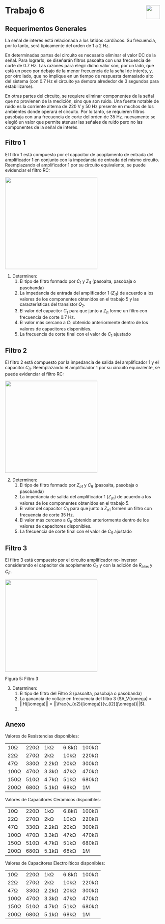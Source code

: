 # <img src="https://julianodb.github.io/SISTEMAS_ELECTRONICOS_PARA_INGENIERIA_BIOMEDICA/img/logo_fing.png?raw=true" align="right" height="45"> Trabajo 6

## Requerimentos Generales

La señal de interés está relacionada a los latidos cardíacos. Su frecuencia, por lo tanto, será típicamente del orden de 1 a 2 Hz. 

En determinadas partes del circuito es necesario eliminar el valor DC de la señal. Para lograrlo, se diseñarán filtros pasoalta con una frecuencia de corte de 0.7 Hz. Las razones para elegir dicho valor son, por un lado, que está un poco por debajo de la menor frecuencia de la señal de interés, y, por otro lado, que no implique en un tiempo de respuesta demasiado alto del sistema (con 0.7 Hz el circuito ya demora alrededor de 3 segundos para estabilizarse).

En otras partes del circuito, se requiere eliminar componentes de la señal que no provienen de la medición, sino que son ruido. Una fuente notable de ruido es la corriente alterna de 220 V y 50 Hz presente en muchos de los ambientes donde operará el circuito. Por lo tanto, se requieren filtros pasobaja con una frecuencia de corte del orden de 35 Hz. nuevamente se elegió un valor que permite atenuar las señales de ruido pero no las componentes de la señal de interés.

## Filtro 1

El filtro 1 está compuesto por el capacitor de acoplamento de entrada del amplificador 1 en conjunto con la impedancia de entrada del mismo circuito. Reemplazando el amplificador 1 por su circuito equivalente, se puede evidenciar el filtro RC:

<img src="https://julianodb.github.io/electronic_circuits_diagrams/RC_common_emitter_input.png" width="300">

1. Determinen:
    1. El tipo de filtro formado por $C_1$ y $Z_{i1}$ (pasoalta, pasobaja o pasobanda)
    2. La impedancia de entrada del amplificador 1 ($Z_{i1}$) de acuerdo a los valores de los componentes obtenidos en el trabajo 5 y las características del transistor $Q_2$.
    2. El valor del capacitor $C_1$ para que junto a $Z_{i1}$ forme un filtro con frecuencia de corte 0.7 Hz.
    4. El valor más cercano a $C_1$ obtenido anteriormente dentro de los valores de capacitores disponibles.
    5. La frecuencia de corte final con el valor de $C_1$ ajustado

## Filtro 2

El filtro 2 está compuesto por la impedancia de salida del amplificador 1 y el capacitor $C_R$. Reemplazando el amplificador 1 por su circuito equivalente, se puede evidenciar el filtro RC:

<img src="https://julianodb.github.io/electronic_circuits_diagrams/RC_common_emitter_output.png" width="300">

2. Determinen:
    1. El tipo de filtro formado por $Z_{o1}$ y $C_R$ (pasoalta, pasobaja o pasobanda)
    2. La impedancia de salida del amplificador 1 ($Z_{o1}$) de acuerdo a los valores de los componentes obtenidos en el trabajo 5.
    2. El valor del capacitor $C_R$ para que junto a $Z_{o1}$ formen un filtro con frecuencia de corte 35 Hz.
    4. El valor más cercano a $C_R$ obtenido anteriormente dentro de los valores de capacitores disponibles.
    5. La frecuencia de corte final con el valor de $C_R$ ajustado

## Filtro 3

El filtro 3 está compuesto por el circuito amplificador no-inversor considerando el capacitor de acoplamento $C_2$ y con la adición de $R_{bias}$ y $C_F$.

<img src="https://julianodb.github.io/electronic_circuits_diagrams/opamp_bandpass.png" width="300">

Figura 5: Filtro 3

3. Determinen:
    1. El tipo de filtro del Filtro 3 (pasoalta, pasobaja o pasobanda)
    2. La ganancia de voltaje en frecuencia del filtro 3 ($A_V(\omega) = ||H(j\omega)|| = ||\frac{v_{o2}(j\omega)}{v_{i2}(j\omega)}||$).
    2. 


## Anexo

Valores de Resistencias disponibles:

|   |  |        |       |  |
|------|------|-----------|------------|-------|
| 10Ω  | 220Ω | 1kΩ       | 6.8kΩ      | 100kΩ |
| 22Ω  | 270Ω | 2kΩ       | 10kΩ       | 220kΩ |
| 47Ω  | 330Ω | 2.2kΩ     | 20kΩ       | 300kΩ |
| 100Ω | 470Ω | 3.3kΩ     | 47kΩ       | 470kΩ |
| 150Ω | 510Ω | 4.7kΩ     | 51kΩ       | 680kΩ |
| 200Ω | 680Ω | 5.1kΩ     | 68kΩ       | 1M    |


Valores de Capacitores Ceramicos disponibles:

|   |  |        |       |  |
|------|------|-----------|------------|-------|
| 10Ω  | 220Ω | 1kΩ       | 6.8kΩ      | 100kΩ |
| 22Ω  | 270Ω | 2kΩ       | 10kΩ       | 220kΩ |
| 47Ω  | 330Ω | 2.2kΩ     | 20kΩ       | 300kΩ |
| 100Ω | 470Ω | 3.3kΩ     | 47kΩ       | 470kΩ |
| 150Ω | 510Ω | 4.7kΩ     | 51kΩ       | 680kΩ |
| 200Ω | 680Ω | 5.1kΩ     | 68kΩ       | 1M    |

Valores de Capacitores Electrolíticos disponibles:

|   |  |        |       |  |
|------|------|-----------|------------|-------|
| 10Ω  | 220Ω | 1kΩ       | 6.8kΩ      | 100kΩ |
| 22Ω  | 270Ω | 2kΩ       | 10kΩ       | 220kΩ |
| 47Ω  | 330Ω | 2.2kΩ     | 20kΩ       | 300kΩ |
| 100Ω | 470Ω | 3.3kΩ     | 47kΩ       | 470kΩ |
| 150Ω | 510Ω | 4.7kΩ     | 51kΩ       | 680kΩ |
| 200Ω | 680Ω | 5.1kΩ     | 68kΩ       | 1M    |


